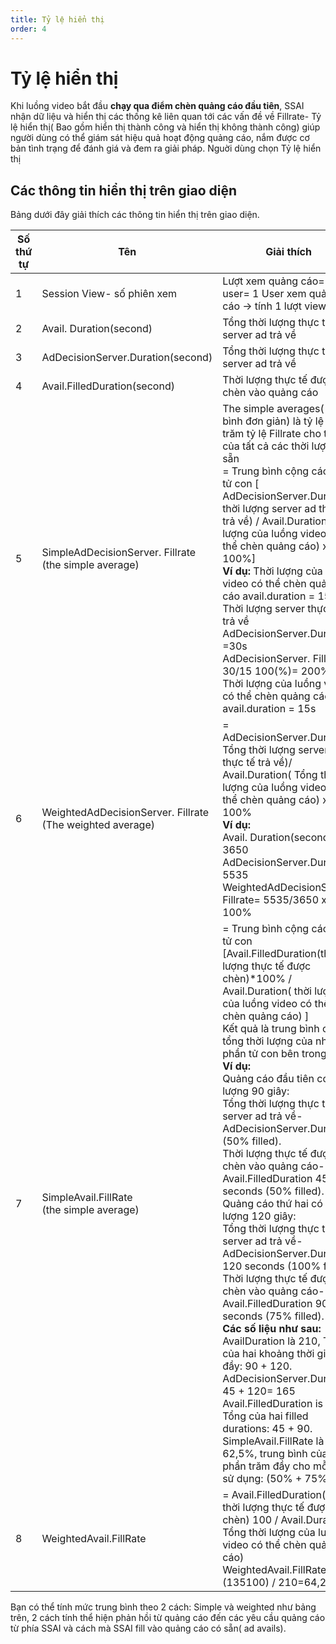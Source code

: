 ```yaml
---
title: Tỷ lệ hiển thị
order: 4
---
```

# Tỷ lệ hiển thị
Khi luồng video bắt đầu **chạy qua điểm chèn quảng cáo đầu tiên**, SSAI nhận dữ liệu và hiển thị các thống kê liên quan tới các vấn đề về Fillrate- Tỷ lệ hiển thị( Bao gồm hiển thị thành công và hiển thị không thành công) giúp người dùng có thể giám sát hiệu quả hoạt động quảng cáo, nắm được cơ bản tình trạng để đánh giá và đem ra giải pháp.
Nguời dùng chọn Tỷ lệ hiển thị

## Các thông tin hiển thị trên giao diện
 
Bảng dưới đây giải thích các thông tin hiển thị trên giao diện.

| Số thứ tự | Tên                                                          | Giải thích                                                   |
| --------- | ------------------------------------------------------------ | ------------------------------------------------------------ |
| 1         | Session View- số phiên xem                                   | Lượt xem quảng cáo=  số user= 1 User xem quảng cáo →  tính 1 lượt view |
| 2         | Avail. Duration(second)                                      | Tổng thời lượng thực tế server ad trả về                     |
| 3         | AdDecisionServer.Duration(second)                            | Tổng thời lượng thực tế server ad trả về                     |
| 4         | Avail.FilledDuration(second)                                 | Thời lượng thực tế được chèn vào quảng cáo                   |
| 5         | SimpleAdDecisionServer. Fillrate<br />(the simple average)   | The simple averages( Trung bình đơn giản) là tỷ lệ phần trăm tỷ lệ Fillrate cho tổng của tất cả các thời lượng có sẵn<br />= Trung bình cộng các phần tử con [ AdDecisionServer.Duration( thời lượng server ad thực tế trả về) /  Avail.Duration( thời lượng của luồng video có thể chèn quảng cáo) x 100%]<br />**Ví dụ:** Thời lượng của luồng video có thể chèn quảng cáo avail.duration = 15s<br />Thời lượng server thực tế trả về AdDecisionServer.Duration =30s<br />AdDecisionServer. Fillrate= 30/15 100(%)= 200%<br />Thời lượng của luồng video có thể chèn quảng cáo avail.duration = 15s |
| 6         | WeightedAdDecisionServer. Fillrate<br />(The weighted average) | = AdDecisionServer.Duration( Tổng thời lượng server ad thực tế trả về)/ Avail.Duration( Tổng thời lượng của luồng video có thể chèn quảng cáo) x 100%<br />**Ví dụ:**<br />Avail. Duration(second): 3650<br />AdDecisionServer.Duration: 5535<br />WeightedAdDecisionServer. Fillrate= 5535/3650 x 100% |
| 7         | SimpleAvail.FillRate<br />(the simple average)               | = Trung bình cộng các phần tử con [Avail.FilledDuration(thời lượng thực tế được chèn)*100%  /  Avail.Duration( thời lượng của luồng video có thể chèn quảng cáo) ]<br />Kết quả là trung bình cộng tổng thời lượng của nhiều phần tử con bên trong<br />**Ví dụ:** <br />Quảng cáo đầu tiên có thời lượng 90 giây:<br />Tổng thời lượng thực tế server ad trả về- AdDecisionServer.Duration  (50% filled).<br />Thời lượng thực tế được chèn vào quảng cáo-Avail.FilledDuration  45 seconds  (50% filled).<br />Quảng cáo thứ hai có thời lượng 120 giây:<br />Tổng thời lượng thực tế server ad trả về- AdDecisionServer.Duration 120 seconds  (100% filled).<br />Thời lượng thực tế được chèn vào quảng cáo-Avail.FilledDuration  90 seconds (75% filled).<br />**Các số liệu như sau:**<br />AvailDuration là 210, Tổng của hai khoảng thời gian đầy: 90 + 120.<br />AdDecisionServer.Duration: 45 + 120= 165<br />Avail.FilledDuration is 135, Tổng của hai filled durations: 45 + 90.<br />SimpleAvail.FillRate là 62,5%, trung bình của tỷ lệ phần trăm đầy cho mỗi lần sử dụng: (50% + 75%) / 2 |
| 8         | WeightedAvail.FillRate                                       | = Avail.FilledDuration( Tổng thời lượng thực tế được chèn) 100  /  Avail.Duration( Tổng thời lượng của luồng video có thể chèn quảng cáo)<br />WeightedAvail.FillRate: (135100) / 210=64,29% |

Bạn có thể tính mức trung bình theo 2 cách: Simple và weighted như bảng trên, 2 cách tính thể hiện phản hồi từ quảng cáo đến các yêu cầu quảng cáo từ phía SSAI và cách mà SSAI fill vào quảng cáo có sẵn( ad avails).

